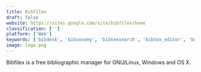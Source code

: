 ```yaml
---
title: Bibfilex
draft: false 
website: https://sites.google.com/site/bibfilex/home
classification: ['']
platform: ['Web']
keywords: ['bibdesk', 'bibsonomy', 'bibtexsearch', 'bibtex_editor', 'bookends', 'citavi', 'docear', 'easybib', 'mendeley', 'paperpile', 'peerlibrary', 'qiqqa', 'thomson_reuters', 'weava', 'zotero', 'bibme']
image: logo.png
---
```

Bibfilex is a free bibliographic manager for GNU/Linux, Windows and OS X.